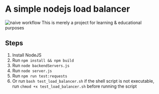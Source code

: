 # A simple nodejs load balancer
![naive workflow](https://github.com/zhuoweiz/simple-node-ts-balancer/blob/main/.github/workflows/node.js.yml/badge.svg)
This is merely a project for learning & educational purposes

## Steps
1. Install NodeJS
2. Run `npm install && npm build`
3. Run `node backendServers.js`
4. Run `node server.js`
5. Run `npm run test:requests`
6. Or run `bash test_load_balancer.sh`
if the shell script is not executable, run `chmod +x test_load_balancer.sh` before running the script
